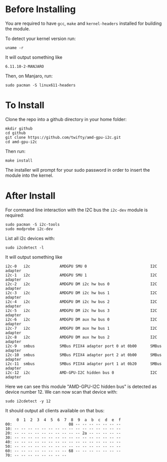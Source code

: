 Before Installing
=================

You are required to have `gcc`, `make` and `kernel-headers` installed for building the module.

To detect your kernel version run:
```
uname -r
```
It will output something like
```
6.11.10-2-MANJARO
```
Then, on Manjaro, run:
```
sudo pacman -S linux611-headers
```

To Install
==========
Clone the repo into a github directory in your home folder:
```
mkdir github
cd github
git clone https://github.com/twifty/amd-gpu-i2c.git
cd amd-gpu-i2c
```
Then run:
```
make install
```
The installer will prompt for your sudo password in order to insert the module into the kernel.

After Install
=============
For command line interaction with the I2C bus the `i2c-dev` module is required:
```
sudo pacman -S i2c-tools
sudo modprobe i2c-dev
```
List all i2c devices with:
```
sudo i2cdetect -l
```
It will output something like
```
i2c-0   i2c             AMDGPU SMU 0                            I2C adapter
i2c-1   i2c             AMDGPU SMU 1                            I2C adapter
i2c-2   i2c             AMDGPU DM i2c hw bus 0                  I2C adapter
i2c-3   i2c             AMDGPU DM i2c hw bus 1                  I2C adapter
i2c-4   i2c             AMDGPU DM i2c hw bus 2                  I2C adapter
i2c-5   i2c             AMDGPU DM i2c hw bus 3                  I2C adapter
i2c-6   i2c             AMDGPU DM aux hw bus 0                  I2C adapter
i2c-7   i2c             AMDGPU DM aux hw bus 1                  I2C adapter
i2c-8   i2c             AMDGPU DM aux hw bus 2                  I2C adapter
i2c-9   smbus           SMBus PIIX4 adapter port 0 at 0b00      SMBus adapter
i2c-10  smbus           SMBus PIIX4 adapter port 2 at 0b00      SMBus adapter
i2c-11  smbus           SMBus PIIX4 adapter port 1 at 0b20      SMBus adapter
i2c-12  i2c             AMD-GPU-I2C hidden bus 0                I2C adapter

```
Here we can see this module "AMD-GPU-I2C hidden bus" is detected as device number 12. We can now scan that device with:
```
sudo i2cdetect -y 12
```
It should output all clients available on that bus:
```
     0  1  2  3  4  5  6  7  8  9  a  b  c  d  e  f
00:                         08 -- -- -- -- -- -- -- 
10: -- -- -- -- -- -- -- -- -- -- -- -- -- -- -- -- 
20: -- -- -- -- -- -- -- -- -- -- 2a -- -- -- -- -- 
30: -- -- -- -- -- -- -- -- -- -- -- -- -- -- -- -- 
40: -- -- -- -- -- -- -- -- -- -- -- -- -- -- -- -- 
50: -- -- -- -- -- -- -- -- -- -- -- -- -- -- -- -- 
60: -- -- -- -- -- -- -- -- 68 -- -- -- -- -- -- -- 
70: -- -- -- -- -- -- -- --      
```
